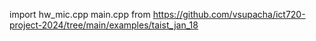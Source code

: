 import 
    hw_mic.cpp
    main.cpp
from https://github.com/vsupacha/ict720-project-2024/tree/main/examples/taist_jan_18
